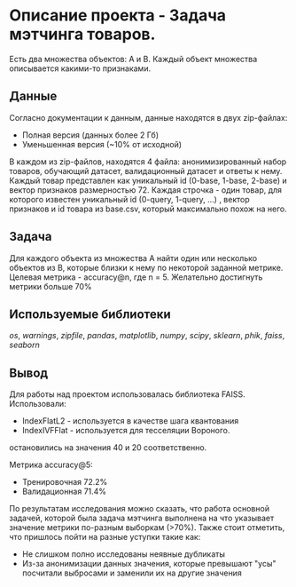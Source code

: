 # Oписание проекта - Задача мэтчинга товаров.

Есть два множества объектов: A и B. Каждый объект множества описывается какими-то признаками.

## Данные

Согласно документации к данным, данные находятся в двух zip-файлах: 

- Полная версия (данных более 2 Гб)
- Уменьшенная версия (~10% от исходной)

В каждом из zip-файлов, находятся 4 файла: анонимизированный набор товаров, обучающий датасет, валидационный датасет и ответы к нему. Каждый товар представлен как уникальный id (0-base, 1-base, 2-base) и вектор признаков размерностью 72. Каждая строчка - один товар, для которого известен уникальный id (0-query, 1-query, …) , вектор признаков и id товара из base.csv, который максимально похож на него.


## Задача

Для каждого объекта из множества A найти один или несколько объектов из B, которые близки к нему по некоторой заданной метрике. Целевая метрика - accuracy@n, где n = 5. Желательно достигнуть метрики больше 70%

## Используемые библиотеки

*os*, *warnings*, *zipfile*, *pandas*, *matplotlib*, *numpy*, *scipy*, *sklearn*, *phik*, *faiss*, *seaborn*

## Вывод

Для работы над проектом использовалась библиотека FAISS. Использовали:
- IndexFlatL2 - используется в качестве шага квантования
- IndexIVFFlat - используется для тесселяции Вороного.

остановились на значения 40 и 20 соответственно.

Метрика accuracy@5:

- Тренировочная	72.2%
- Валидационная	71.4%

По результатам исследования можно сказать, что работа основной задачей, которой была задача мэтчинга выполнена на что указывает значение метрики по-разным выборкам (>70%). Также стоит отметить, что пришлось пойти на разные уступки такие как:

- Не слишком полно исследованы неявные дубликаты
- Из-за анонимизации данных значения, которые превышают "усы" посчитали выбросами и заменили их на другие значения